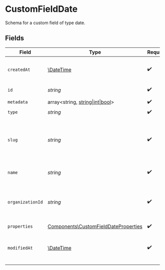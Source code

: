 # CustomFieldDate

Schema for a custom field of type date.


## Fields

| Field                                                                                        | Type                                                                                         | Required                                                                                     | Description                                                                                  | Example                                                                                      |
| -------------------------------------------------------------------------------------------- | -------------------------------------------------------------------------------------------- | -------------------------------------------------------------------------------------------- | -------------------------------------------------------------------------------------------- | -------------------------------------------------------------------------------------------- |
| `createdAt`                                                                                  | [\DateTime](https://www.php.net/manual/en/class.datetime.php)                                | :heavy_check_mark:                                                                           | Creation timestamp of the object.                                                            |                                                                                              |
| `id`                                                                                         | *string*                                                                                     | :heavy_check_mark:                                                                           | The ID of the object.                                                                        |                                                                                              |
| `metadata`                                                                                   | array<string, [string\|int\|bool](../../Models/Components/CustomFieldDateMetadata.md)>       | :heavy_check_mark:                                                                           | N/A                                                                                          |                                                                                              |
| `type`                                                                                       | *string*                                                                                     | :heavy_check_mark:                                                                           | N/A                                                                                          |                                                                                              |
| `slug`                                                                                       | *string*                                                                                     | :heavy_check_mark:                                                                           | Identifier of the custom field. It'll be used as key when storing the value.                 |                                                                                              |
| `name`                                                                                       | *string*                                                                                     | :heavy_check_mark:                                                                           | Name of the custom field.                                                                    |                                                                                              |
| `organizationId`                                                                             | *string*                                                                                     | :heavy_check_mark:                                                                           | The ID of the organization owning the custom field.                                          | 1dbfc517-0bbf-4301-9ba8-555ca42b9737                                                         |
| `properties`                                                                                 | [Components\CustomFieldDateProperties](../../Models/Components/CustomFieldDateProperties.md) | :heavy_check_mark:                                                                           | N/A                                                                                          |                                                                                              |
| `modifiedAt`                                                                                 | [\DateTime](https://www.php.net/manual/en/class.datetime.php)                                | :heavy_check_mark:                                                                           | Last modification timestamp of the object.                                                   |                                                                                              |